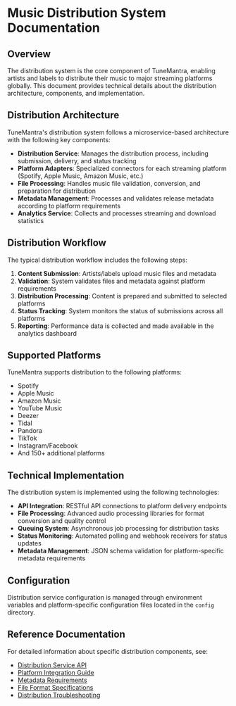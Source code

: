 # Music Distribution System Documentation

## Overview

The distribution system is the core component of TuneMantra, enabling artists and labels to distribute their music to major streaming platforms globally. This document provides technical details about the distribution architecture, components, and implementation.

## Distribution Architecture

TuneMantra's distribution system follows a microservice-based architecture with the following key components:

- **Distribution Service**: Manages the distribution process, including submission, delivery, and status tracking
- **Platform Adapters**: Specialized connectors for each streaming platform (Spotify, Apple Music, Amazon Music, etc.)
- **File Processing**: Handles music file validation, conversion, and preparation for distribution
- **Metadata Management**: Processes and validates release metadata according to platform requirements
- **Analytics Service**: Collects and processes streaming and download statistics

## Distribution Workflow

The typical distribution workflow includes the following steps:

1. **Content Submission**: Artists/labels upload music files and metadata
2. **Validation**: System validates files and metadata against platform requirements
3. **Distribution Processing**: Content is prepared and submitted to selected platforms
4. **Status Tracking**: System monitors the status of submissions across all platforms
5. **Reporting**: Performance data is collected and made available in the analytics dashboard

## Supported Platforms

TuneMantra supports distribution to the following platforms:

- Spotify
- Apple Music
- Amazon Music
- YouTube Music
- Deezer
- Tidal
- Pandora
- TikTok
- Instagram/Facebook
- And 150+ additional platforms

## Technical Implementation

The distribution system is implemented using the following technologies:

- **API Integration**: RESTful API connections to platform delivery endpoints
- **File Processing**: Advanced audio processing libraries for format conversion and quality control
- **Queuing System**: Asynchronous job processing for distribution tasks
- **Status Monitoring**: Automated polling and webhook receivers for status updates
- **Metadata Management**: JSON schema validation for platform-specific metadata requirements

## Configuration

Distribution service configuration is managed through environment variables and platform-specific configuration files located in the `config` directory.

## Reference Documentation

For detailed information about specific distribution components, see:

- [Distribution Service API](./distribution-service-api.md)
- [Platform Integration Guide](./platform-integration-guide.md)
- [Metadata Requirements](./metadata-requirements.md)
- [File Format Specifications](./file-format-specifications.md)
- [Distribution Troubleshooting](./distribution-troubleshooting.md)
